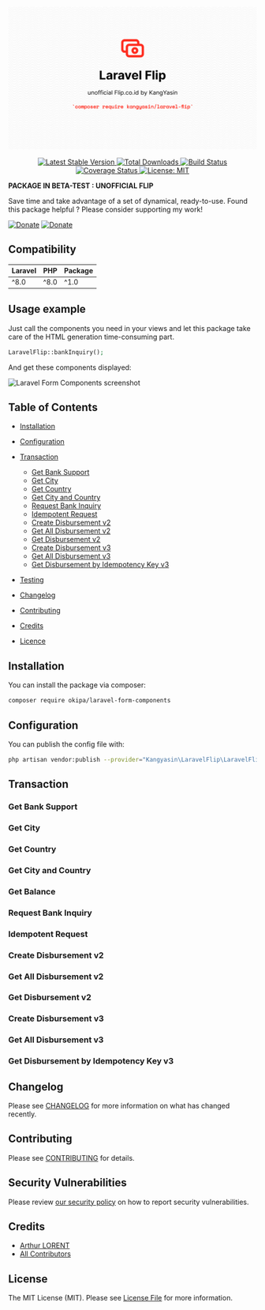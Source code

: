 ![Laravel Flip by Kang Yasin](/docs/laravel-flip-kangyasin.png)
<p style="text-align: center;">
    <a href="https://github.com/kangyasin/laravel-flip/releases" title="Latest Stable Version">
        <img src="https://img.shields.io/github/release/kangyasin/laravel-flip.svg?style=flat-square" alt="Latest Stable Version">
    </a>
    <a href="https://packagist.org/packages/kangyasin/laravel-flip" title="Total Downloads">
        <img src="https://img.shields.io/packagist/dt/kangyasin/laravel-flip.svg?style=flat-square" alt="Total Downloads">
    </a>
    <a href="https://github.com/kangyasin/laravel-flip/actions" title="Build Status">
        <img src="https://github.com/Okipa/laravel-form-components/workflows/CI/badge.svg" alt="Build Status">
    </a>
    <a href="https://coveralls.io/github/kangyasin/laravel-flip?branch=main" title="Coverage Status">
        <img src="https://coveralls.io/repos/github/kangyasin/laravel-flip/badge.svg?branch=main" alt="Coverage Status">
    </a>
    <a href="/LICENSE.md" title="License: MIT">
        <img src="https://img.shields.io/badge/License-MIT-blue.svg" alt="License: MIT">
    </a>
</p>

**PACKAGE IN BETA-TEST : UNOFFICIAL FLIP**  

Save time and take advantage of a set of dynamical, ready-to-use.
Found this package helpful ? Please consider supporting my work!

[![Donate](https://img.shields.io/badge/Buy_me_a-Ko--fi-ff5f5f.svg)](https://ko-fi.com/kangyasin)
[![Donate](https://img.shields.io/badge/Donate_on-PayPal-green.svg)](https://paypal.me/kangyasin)

## Compatibility

| Laravel | PHP | Package |
|---|---|---|
| ^8.0 | ^8.0 | ^1.0 |

## Usage example

Just call the components you need in your views and let this package take care of the HTML generation time-consuming part.

```php
LaravelFlip::bankInquiry();
```

And get these components displayed:

![Laravel Form Components screenshot](/docs/screenshot.png)

## Table of Contents

* [Installation](#installation)
* [Configuration](#configuration)
* [Transaction](#transaction)
  * [Get Bank Support](#get-bank-support)
  * [Get City](#get-city)
  * [Get Country](#get-country)
  * [Get City and Country](#get-city-and-country)
  * [Request Bank Inquiry](#request-bank-inquiry)
  * [Idempotent Request](#idempotent-request)
  * [Create Disbursement v2](#create-disbursement-v2)
  * [Get All Disbursement v2](#get-all-disbursement-v2)
  * [Get Disbursement v2](#get-disbursement-v2)
  * [Create Disbursement v3](#create-disbursement-v3)
  * [Get All Disbursement v3](#get-all-disbursement-v3)
  * [Get Disbursement by Idempotency Key v3](#get-disbursement-by-idempotency-key-v3)
  
* [Testing](#testing)
* [Changelog](#changelog)
* [Contributing](#contributing)
* [Credits](#credits)
* [Licence](#license)

## Installation

You can install the package via composer:

```bash
composer require okipa/laravel-form-components
```

## Configuration

You can publish the config file with:

```bash
php artisan vendor:publish --provider="Kangyasin\LaravelFlip\LaravelFlipServiceProvider" --tag=config
```

## Transaction

### Get Bank Support

### Get City

### Get Country

### Get City and Country

### Get Balance

### Request Bank Inquiry

### Idempotent Request

### Create Disbursement v2

### Get All Disbursement v2

### Get Disbursement v2

### Create Disbursement v3

### Get All Disbursement v3

### Get Disbursement by Idempotency Key v3

## Changelog

Please see [CHANGELOG](CHANGELOG.md) for more information on what has changed recently.

## Contributing

Please see [CONTRIBUTING](.github/CONTRIBUTING.md) for details.

## Security Vulnerabilities

Please review [our security policy](../../security/policy) on how to report security vulnerabilities.

## Credits

- [Arthur LORENT](https://github.com/Okipa)
- [All Contributors](../../contributors)

## License

The MIT License (MIT). Please see [License File](LICENSE.md) for more information.
